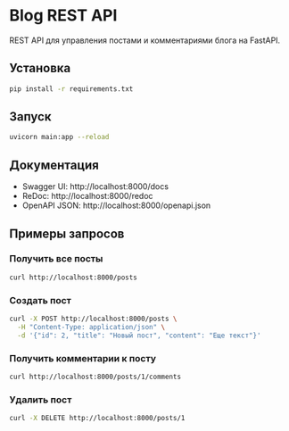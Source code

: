 # Blog REST API

REST API для управления постами и комментариями блога на FastAPI.

## Установка

```bash
pip install -r requirements.txt
```

## Запуск

```bash
uvicorn main:app --reload
```

## Документация

- Swagger UI: http://localhost:8000/docs
- ReDoc: http://localhost:8000/redoc
- OpenAPI JSON: http://localhost:8000/openapi.json

## Примеры запросов

### Получить все посты
```bash
curl http://localhost:8000/posts
```

### Создать пост
```bash
curl -X POST http://localhost:8000/posts \
  -H "Content-Type: application/json" \
  -d '{"id": 2, "title": "Новый пост", "content": "Еще текст"}'
```

### Получить комментарии к посту
```bash
curl http://localhost:8000/posts/1/comments
```

### Удалить пост
```bash
curl -X DELETE http://localhost:8000/posts/1
```